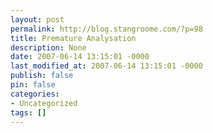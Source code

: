 ```yaml
---
layout: post
permalink: http://blog.stangroome.com/?p=98
title: Premature Analysation
description: None
date: 2007-06-14 13:15:01 -0000
last_modified_at: 2007-06-14 13:15:01 -0000
publish: false
pin: false
categories:
- Uncategorized
tags: []
---
```

<![CDATA[

I was thinking today as I was resolving a few [Code Analysis](http://msdn2.microsoft.com/en-us/library/bb429476\(VS.80\).aspx) violations that perhaps I should stop. I will assume you are familiar with the quote "[Premature optimisation is the root of all evil](http://www.google.com/search?q=premature+optimization+is+the+root+of+all+evil)" and if you're not, [you](http://en.wikipedia.org/wiki/C._A._R._Hoare) [should](http://en.wikipedia.org/wiki/Donald_Knuth) [be](http://www.acm.org/ubiquity/views/v7i24_fallacy.html).

I've often had the feeling that something wasn't quite right when I adjusted my code to satisfy the various CA [performance warnings](http://msdn2.microsoft.com/en-us/library/ms182260\(VS.80\).aspx). Today I have investigated that feeling further:

**[![Winner of Zurich Marathon 2007](http://www.codeassassin.com/blog/content/binary/WindowsLiveWriter/PrematureAnalysation_1336E/marathonportrait_1.jpg)](http://www.flickr.com/photos/fotomaker/441778648/)CA1809** : [Avoid excessive locals](http://msdn2.microsoft.com/en-us/library/ms182263\(VS.80\).aspx) \- Triggers when you have more than 64 local variables in a method because the processor registers can no longer hold them all and some will be moved to and from the stack. If you have this many variables in a single method you have other problems to worry about.

**CA1811** : [Avoid uncalled private code](http://msdn2.microsoft.com/en-us/library/ms182264\(VS.80\).aspx) \- Triggers when a private method exists that isn't called directly. This is great for finding and removing dead code but this is more about readability and not runtime performance.

**CA1812** : [Avoid uninstantiated internal classes](http://msdn2.microsoft.com/en-us/library/ms182265\(VS.80\).aspx) \- Very similar to CA1811 but at the class level. Once again, good for removing dead code but not really performance related.

**CA1807** : [Avoid unnecessary string creation](http://msdn2.microsoft.com/en-us/library/ms182266\(VS.80\).aspx) \- This is for people who still insist of using ToUpper or ToLower on strings before performing comparisons. Embrace the Unicode world and pass the [StringComparison](http://msdn2.microsoft.com/en-us/library/system.stringcomparison.aspx) enumeration to String.Equals and String.Compare calls. This rule belongs in the Globalization set.

**CA1813** : [Avoid unsealed attributes](http://msdn2.microsoft.com/en-us/library/ms182267\(VS.80\).aspx) \- This might be the first real performance rule so far but it does apply specifically to reflection on custom attributes. If your application makes heavy use of attributes, you may want to pay attention here. I think though that your personal philosophy on preferring extendable classes versus sealed classes may have more weight here.

**CA1801** : [Review unused parameters](http://msdn2.microsoft.com/en-us/library/ms182268\(VS.80\).aspx) \- Once again, this is an excellent rule for locating dead code that may be misleading or unnecessarily complicated to maintain. I am beginning to wonder if the Microsoft.Performance CA category is a misnomer.

This covers the first third of the 18 rules on the [performance warnings list](http://msdn2.microsoft.com/en-us/library/ms182260\(VS.80\).aspx). So far only one could potentially undermine the performance of your application given the right conditions and I'd run an actual test to time this before I started making big changes.

However, the rules shouldn't be ignored, perhaps they should just be considered from a point of view other than performance. Hopefully investigating the rest of the list, which I plan to do in future posts, will reveal valid rules for improving performance. I'm expecting at least [CA1818](http://msdn2.microsoft.com/en-us/library/ms182272\(VS.80\).aspx) to come though for me there.

]]>
